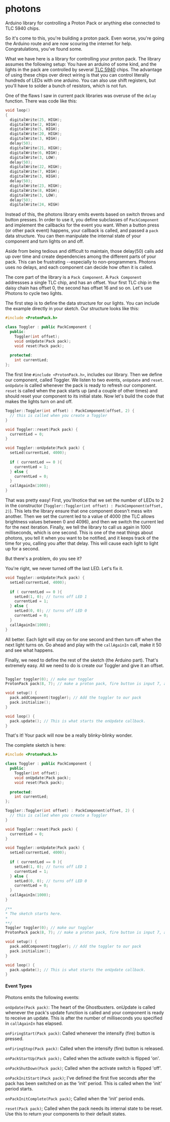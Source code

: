 photons
=======

Arduino library for controlling a Proton Pack or anything else connected to TLC 5940 chips.

So it's come to this, you're building a proton pack. Even worse, you're going the Arduino route and are now scouring the internet for help. Congratulations, you've found some. 

What we have here is a library for controlling your proton pack. The library assumes the following setup: You have an arduino of some kind, and the lights in the pack are controlled by several [TLC 5940](http://www.ti.com/product/tlc5940) chips. The advantage of using these chips over direct wiring is that you can control literally hundreds of LEDs with one arduino. You can also use shift registers, but you'll have to solder a bunch of resistors, which is not fun.

One of the flaws I saw in current pack libraries was overuse of the `delay` function. There was code like this:
```C++
void loop()                     
{
  digitalWrite(25, HIGH);
  digitalWrite(2, HIGH);
  digitalWrite(5, HIGH);
  digitalWrite(20, HIGH);
  digitalWrite(3, HIGH);
  delay(50);            
  digitalWrite(21, HIGH);
  digitalWrite(6, HIGH);
  digitalWrite(3, LOW);
  delay(50);
  digitalWrite(22, HIGH);
  digitalWrite(7, HIGH);
  digitalWrite(3, HIGH);
  delay(50);
  digitalWrite(23, HIGH);
  digitalWrite(8, HIGH);
  digitalWrite(3, LOW);
  delay(50);
  digitalWrite(24, HIGH)
```

Instead of this, the photons library emits events based on switch throws and button presses. In order to use it, you define subclasses of `PackComponent` and implement the callbacks for the event you want. When a button press (or other pack event) happens, your callback is called, and passed a `pack` data structure. You can then manipulate the internal state of your component and turn lights on and off. 

Aside from being tedious and difficult to maintain, those delay(50) calls add up over time and create dependencies among the different parts of your pack. This can be frustrating --especially to non-programmers. Photons uses no delays, and each component can decide how often it is called. 

The core part of the library is a `Pack Component`. A `Pack Component` addressses a single TLC chip, and has an offset. Your first TLC chip in the daisy chain has offset 0, the second has offset 16 and so on.  Let's use Photons to cycle two lights. 

The first step is to define the data structure for our lights. You can include the example directly in your sketch.
Our structure looks like this:

```C++
#include <ProtonPack.h>

class Toggler : public PackComponent {
  public:
    Toggler(int offset);
    void onUpdate(Pack pack);
    void reset(Pack pack);
  
  protected:
    int currentLed;
};
```
The first line `#include <ProtonPack.h>`, includes our library. Then we define our component, called Toggler. We listen to two events, `onUpdate` and `reset`.  `onUpdate` is called whenever the pack is ready to refresh our component. `reset` is called when the pack starts up (and a couple of other times) and should reset your component to its initial state. Now let's build the code that makes the lights turn on and off.

```C++
Toggler::Toggler(int offset) : PackComponent(offset, 2) {
  // this is called when you create a Toggler
}

void Toggler::reset(Pack pack) {
  currentLed = 0;
}

void Toggler::onUpdate(Pack pack) {
  setLed(currentLed, 4000);
  
  if ( currentLed == 0 ){ 
    currentLed = 1;
  } else {
    currentLed = 0;
  }
  callAgainIn(1000);
}
```

That was pretty easy! First, you'llnotice that we set the number of LEDs to 2 in the constructor (`Toggler::Toggler(int offset) : PackComponent(offset, 2)`). This lets the library ensure that one component doesn't mess witn another. Then we set the current led to a value of 4000 (the TLC allows brightness values between 0 and 4096), and then we switch the current led for the next iteration. Finally, we tell the library to call us again in 1000 milliseconds, which is one second. This is one of the neat things about photons, you tell it when you want to be notified, and it keeps track of the time for you, calling you after that delay. This will cause each light to light up for a second. 

But there's a problem, do you see it? 

You're right, we never turned off the last LED. Let's fix it. 

```c++
void Toggler::onUpdate(Pack pack) {
  setLed(currentLed, 4000);
  
  if ( currentLed == 0 ){ 
    setLed(1, 0); // turns off LED 1
    currentLed = 1;
  } else {
    setLed(0, 0); // turns off LED 0
    currentLed = 0;
  }
  callAgainIn(1000);
}
```

All better. Each light will stay on for one second and then turn off when the next light turns on. 
Go ahead and play with the `callAgainIn` call, make it 50 and see what happens.

Finally, we need to define the rest of the sketch (the Arduino part). That's extremely easy. All we need to do is create our Toggler and give it an offset. 

```C++

Toggler toggler(0); // make our toggler 
ProtonPack pack(8, 7); // make a proton pack, fire button is input 7, activate button is button 8

void setup() {
  pack.addComponent(toggler); // Add the toggler to our pack
  pack.initialize();
}

void loop() {
  pack.update(); // This is what starts the onUpdate callback. 
}

```

That's it! Your pack will now be a really blinky-blinky wonder.

The complete sketch is here:

```c++
#include <ProtonPack.h>

class Toggler : public PackComponent {
  public:
    Toggler(int offset);
    void onUpdate(Pack pack);
    void reset(Pack pack);
  
  protected:
    int currentLed;
};

Toggler::Toggler(int offset) : PackComponent(offset, 2) {
  // this is called when you create a Toggler
}

void Toggler::reset(Pack pack) {
  currentLed = 0;
}

void Toggler::onUpdate(Pack pack) {
  setLed(currentLed, 4000);
  
  if ( currentLed == 0 ){ 
    setLed(1, 0); // turns off LED 1
    currentLed = 1;
  } else {
    setLed(0, 0); // turns off LED 0
    currentLed = 0;
  }
  callAgainIn(1000);
}

/** 
* The sketch starts here.
*
**/
Toggler toggler(0); // make our toggler 
ProtonPack pack(8, 7); // make a proton pack, fire button is input 7, activate button is button 8

void setup() {
  pack.addComponent(toggler); // Add the toggler to our pack
  pack.initialize();
}

void loop() {
  pack.update(); // This is what starts the onUpdate callback. 
}
```

#### Event Types

Photons emits the following events:

`onUpdate(Pack pack)`: The heart of the Ghostbusters. onUpdate is called whenever the pack's update function is called and your component is ready to receive an update. This is after the number of milliseconds you specified in `callAgainIn` has elapsed.

`onFiringStart(Pack pack)`: Called whenever the intensify (fire) button is pressed. 
    
`onFiringStop(Pack pack)`: Called when the intensify (fire) button is released.

`onPackStartUp(Pack pack);` Called when the activate switch is flipped 'on'.

`onPackShutDown(Pack pack)`; Called when the activate switch is flipped 'off'.
    
`onPackInitStart(Pack pack)`; I've defined the first five seconds after the pack has been switched on as the 'init' period. This is called when the 'init' period starts.

`onPackInitComplete(Pack pack)`; Called when the 'init' period ends. 
    
`reset(Pack pack)`; Called when the pack needs its internal state to be reset. Use this to return your components to their default states. 

